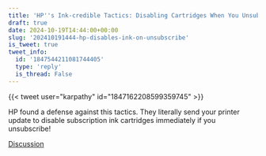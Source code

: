 ```yaml
---
title: 'HP''s Ink-credible Tactics: Disabling Cartridges When You Unsubscribe'
draft: true
date: 2024-10-19T14:44:00+00:00
slug: '202410191444-hp-disables-ink-on-unsubscribe'
is_tweet: true
tweet_info:
  id: '1847544211081744405'
  type: 'reply'
  is_thread: False
---
```




{{< tweet user="karpathy" id="1847162208599359745" >}}

HP found a defense against this tactics. They literally send your printer update to disable subscription ink cartridges immediately if you unsubscribe!

[Discussion](https://x.com/sytelus/status/1847544211081744405)
